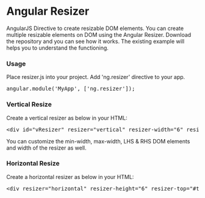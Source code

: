 # Angular Resizer
AngularJS Directive to create resizable DOM elements. You can create multiple resizable elements on DOM using the Angular Resizer.
Download the repository and you can see how it works. The existing example will helps you to understand the functioning.

### Usage
Place resizer.js into your project. Add 'ng.resizer' directive to your app.
<pre>
angular.module('MyApp', ['ng.resizer']);
</pre>

### Vertical Resize
Create a vertical resizer as below in your HTML:

<pre>
&lt;div id="vResizer" resizer="vertical" resizer-width="6" resizer-left="#leftpane" resizer-right="#rightpane" resizer-min="200" resizer-max="600">&lt;/div>
</pre>

You can customize the min-width, max-width, LHS & RHS DOM elements and width of the resizer as well.

### Horizontal Resize
Create a horizontal resizer as below in your HTML:

<pre>
&lt;div resizer="horizontal" resizer-height="6" resizer-top="#toppane" resizer-bottom="#bottompane" resizer-min="100" resizer-max="300">&lt;/div>
</pre>
